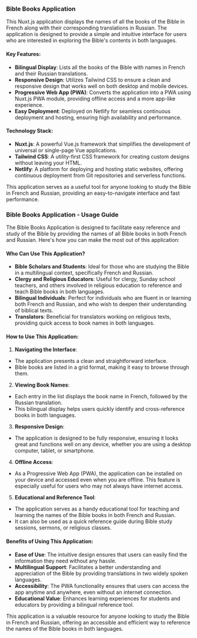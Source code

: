 ### Bible Books Application

This Nuxt.js application displays the names of all the books of the Bible in French along with their corresponding translations in Russian. The application is designed to provide a simple and intuitive interface for users who are interested in exploring the Bible's contents in both languages.

#### Key Features:

- **Bilingual Display**: Lists all the books of the Bible with names in French and their Russian translations.
- **Responsive Design**: Utilizes Tailwind CSS to ensure a clean and responsive design that works well on both desktop and mobile devices.
- **Progressive Web App (PWA)**: Converts the application into a PWA using Nuxt.js PWA module, providing offline access and a more app-like experience.
- **Easy Deployment**: Deployed on Netlify for seamless continuous deployment and hosting, ensuring high availability and performance.

#### Technology Stack:

- **Nuxt.js**: A powerful Vue.js framework that simplifies the development of universal or single-page Vue applications.
- **Tailwind CSS**: A utility-first CSS framework for creating custom designs without leaving your HTML.
- **Netlify**: A platform for deploying and hosting static websites, offering continuous deployment from Git repositories and serverless functions.

This application serves as a useful tool for anyone looking to study the Bible in French and Russian, providing an easy-to-navigate interface and fast performance.

### Bible Books Application - Usage Guide

The Bible Books Application is designed to facilitate easy reference and study of the Bible by providing the names of all Bible books in both French and Russian. Here's how you can make the most out of this application:

#### Who Can Use This Application?

- **Bible Scholars and Students**: Ideal for those who are studying the Bible in a multilingual context, specifically French and Russian.
- **Clergy and Religious Educators**: Useful for clergy, Sunday school teachers, and others involved in religious education to reference and teach Bible books in both languages.
- **Bilingual Individuals**: Perfect for individuals who are fluent in or learning both French and Russian, and who wish to deepen their understanding of biblical texts.
- **Translators**: Beneficial for translators working on religious texts, providing quick access to book names in both languages.

#### How to Use This Application:

1. **Navigating the Interface**:
  - The application presents a clean and straightforward interface.
  - Bible books are listed in a grid format, making it easy to browse through them.

2. **Viewing Book Names**:
  - Each entry in the list displays the book name in French, followed by the Russian translation.
  - This bilingual display helps users quickly identify and cross-reference books in both languages.

3. **Responsive Design**:
  - The application is designed to be fully responsive, ensuring it looks great and functions well on any device, whether you are using a desktop computer, tablet, or smartphone.

4. **Offline Access**:
  - As a Progressive Web App (PWA), the application can be installed on your device and accessed even when you are offline. This feature is especially useful for users who may not always have internet access.

5. **Educational and Reference Tool**:
  - The application serves as a handy educational tool for teaching and learning the names of the Bible books in both French and Russian.
  - It can also be used as a quick reference guide during Bible study sessions, sermons, or religious classes.

#### Benefits of Using This Application:

- **Ease of Use**: The intuitive design ensures that users can easily find the information they need without any hassle.
- **Multilingual Support**: Facilitates a better understanding and appreciation of the Bible by providing translations in two widely spoken languages.
- **Accessibility**: The PWA functionality ensures that users can access the app anytime and anywhere, even without an internet connection.
- **Educational Value**: Enhances learning experiences for students and educators by providing a bilingual reference tool.

This application is a valuable resource for anyone looking to study the Bible in French and Russian, offering an accessible and efficient way to reference the names of the Bible books in both languages.

